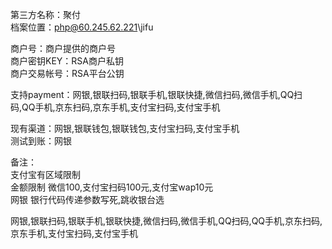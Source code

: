 ﻿第三方名称：聚付  
档案位置：php@60.245.62.221\jifu  
  
商户号：商户提供的商户号  
商户密钥KEY：RSA商户私钥  
商户交易帐号：RSA平台公钥  
  
支持payment：网银,银联扫码,银联手机,银联快捷,微信扫码,微信手机,QQ扫码,QQ手机,京东扫码,京东手机,支付宝扫码,支付宝手机  
  
现有渠道：网银,银联钱包,银联钱包,支付宝扫码,支付宝手机  
测试到账：网银  
  
备注：  
支付宝有区域限制  
金额限制 微信100,支付宝扫码100元,支付宝wap10元  
网银 银行代码传递参数写死,跳收银台选  

网银,银联扫码,银联手机,银联快捷,微信扫码,微信手机,QQ扫码,QQ手机,京东扫码,京东手机,支付宝扫码,支付宝手机  










